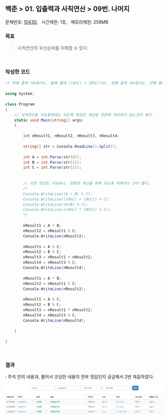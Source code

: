 
## 백준 > 01. 입출력과 사칙연산 > 09번. 나머지    
문제번호: [10430](https://www.acmicpc.net/problem/10430), &nbsp; 시간제한: 1초, &nbsp; 메모리제한: 256MB

### 목표
>사칙연산의 우선순위를 이해할 수 있다.     

<br>

### 작성한 코드   

```cs
// 첫째 줄에 (A+B)%C, 둘째 줄에 ((A%C) + (B%C))%C, 셋째 줄에 (A×B)%C, 넷째 줄에 ((A%C) × (B%C))%C를 출력한다.

using System;

class Program
{
    // 사칙연산을 시도할때에는 되도록 복잡한 계산을 한번에 처리하지 않는것이 좋다.
    static void Main(string[] args)
    {        
        
        int nResult1, nResult2, nResult3, nResult4;

        string[] str = Console.ReadLine().Split();

        int A = int.Parse(str[0]);
        int B = int.Parse(str[1]);
        int C = int.Parse(str[2]);


        // 이런 연산도 가능하나, 정확한 계산을 위해 되도록 피해주는 것이 좋다.
        /*
        Console.WriteLine((A + B) % C);
        Console.WriteLine(((A%C) + (B%C)) % C);
        Console.WriteLine((A*B) % C);
        Console.WriteLine(((A%C) * (B%C)) % C);
        */

        nResult1 = A + B;
        nResult2 = nResult1 % C;
        Console.WriteLine(nResult2);

        nResult1 = A % C;
        nResult2 = B % C;
        nResult3 = nResult1 + nResult2;
        nResult4 = nResult3 % C;
        Console.WriteLine(nResult4);

        nResult1 = A * B;
        nResult2 = nResult1 % C;
        Console.WriteLine(nResult2);

        nResult1 = A % C;
        nResult2 = B % C;
        nResult3 = nResult1 * nResult2;
        nResult4 = nResult3 % C;
        Console.WriteLine(nResult4);

    }
        
}
```

<br>

### 결과    
: 주석 안의 내용과, 풀어서 코딩한 내용이 전부 정답인지 궁금해서 2번 제출하였다.

![01단계 09번문항 제출결과](result_09.png)